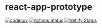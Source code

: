 # react-app-prototype

[![codecov](https://codecov.io/gh/sueka/react-app-prototype/branch/master/graph/badge.svg)](https://codecov.io/gh/sueka/react-app-prototype)
[![Actions Status](https://github.com/sueka/react-app-prototype/workflows/.github/workflows/main.yml/badge.svg)](https://github.com/sueka/react-app-prototype/actions)
[![Netlify Status](https://api.netlify.com/api/v1/badges/720b916a-b455-47f5-915d-5bba3fd09ca3/deploy-status)](https://app.netlify.com/sites/gifted-hermann-57a8fb/deploys)

